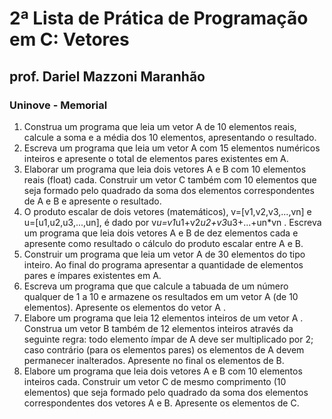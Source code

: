 # 2ª Lista de Prática de Programação em C: Vetores #

## prof. Dariel Mazzoni Maranhão ##

### Uninove - Memorial ######

1.	Construa um programa que leia um vetor A de 10 elementos reais, calcule a soma e a média dos 10 elementos, apresentando o resultado.
2.	Escreva um programa que leia um vetor A com 15 elementos numéricos inteiros e apresente o total de elementos pares existentes em A.
3.	Elaborar um programa que leia dois vetores A e B com 10 elementos reais (float) cada. Construir um vetor C também com 10 elementos que seja formado pelo quadrado da soma dos elementos correspondentes de A e B e apresente o resultado.
4.	O produto escalar de dois vetores (matemáticos), v=[v1,v2,v3,...,vn] e u=[u1,u2,u3,...,un], é dado por v*u=v1*u1+v2*u2+v3*u3+...+un*vn . Escreva um programa que leia dois vetores A e B de dez elementos cada e apresente como resultado o cálculo do produto escalar entre A e B.
5.	Construir um programa que leia um vetor A de 30 elementos do tipo inteiro. Ao final do programa apresentar a quantidade de elementos pares e ímpares existentes em A.
6.	Escreva um programa que que calcule a tabuada de um número qualquer de 1 a 10 e armazene os resultados em um vetor A (de 10 elementos). Apresente os elementos do vetor A .
7.	Elabore um programa que leia 12 elementos inteiros de um vetor A . Construa um vetor B também de 12 elementos inteiros através da seguinte regra: todo elemento ímpar de A deve ser multiplicado por 2; caso contrário (para os elementos pares) os elementos de A devem permanecer inalterados. Apresente no final os elementos de B.
8.	Elabore um programa que leia dois vetores A e B com 10 elementos inteiros cada. Construir um vetor C de mesmo comprimento (10 elementos) que seja formado pelo quadrado da soma dos elementos correspondentes dos vetores A e B. Apresente os elementos de C.
